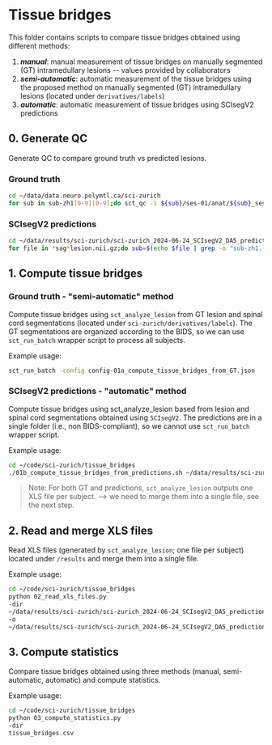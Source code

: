 # Tissue bridges

This folder contains scripts to compare tissue bridges obtained using different methods:

1. **_manual_**: manual measurement of tissue bridges on manually segmented (GT) intramedullary lesions -- values provided by collaborators
2. **_semi-automatic_**: automatic measurement of the tissue bridges using the proposed method on manually segmented (GT) intramedullary lesions (located under `derivatives/labels`)
3. **_automatic_**: automatic measurement of tissue bridges using SCIsegV2 predictions

## 0. Generate QC

Generate QC to compare ground truth vs predicted lesions.

### Ground truth
```bash
cd ~/data/data.neuro.polymtl.ca/sci-zurich
for sub in sub-zh1[0-9][0-9];do sct_qc -i ${sub}/ses-01/anat/${sub}_ses-01_acq-sag_T2w.nii.gz -d derivatives/labels/${sub}/ses-01/anat/${sub}_ses-01_acq-sag_T2w_lesion-manual.nii.gz -s derivatives/labels/${sub}/ses-01/anat/${sub}_ses-01_acq-sag_T2w_seg-manual.nii.gz -p sct_deepseg_lesion -plane sagittal -qc-subject $sub -qc ~/data/results/sci-zurich/sci-zurich_2024-06-18_manualGT/qc;done
```

### SCIsegV2 predictions

```bash
cd ~/data/results/sci-zurich/sci-zurich_2024-06-24_SCIsegV2_DA5_predictions/fold_0
for file in *sag*lesion.nii.gz;do sub=$(echo $file | grep -o "sub-zh1..");sct_qc -i ~/data/data.neuro.polymtl.ca/sci-zurich/${sub}/ses-01/anat/${sub}_ses-01_acq-sag_T2w.nii.gz -d $file -s ${file/lesion/seg} -p sct_deepseg_lesion -plane sagittal -qc-subject $sub -qc ./qc;done
```

## 1. Compute tissue bridges

### Ground truth - "semi-automatic" method

Compute tissue bridges using `sct_analyze_lesion` from GT lesion and spinal cord segmentations (located under 
`sci-zurich/derivatives/labels`). The GT segmentations are organized according to the BIDS, so we can use 
`sct_run_batch` wrapper script to process all subjects.

Example usage:

```bash
sct_run_batch -config config-01a_compute_tissue_bridges_from_GT.json
```

### SCIsegV2 predictions - "automatic" method

Compute tissue bridges using sct_analyze_lesion based from lesion and spinal cord segmentations obtained using `SCIsegV2`.
The predictions are in a single folder (i.e., non BIDS-compliant), so we cannot use `sct_run_batch` wrapper script.

Example usage:

```bash
cd ~/code/sci-zurich/tissue_bridges
./01b_compute_tissue_bridges_from_predictions.sh ~/data/results/sci-zurich/sci-zurich_2024-06-24_SCIsegV2_DA5_predictions/fold_0
```

> Note:
> For both GT and predictions, `sct_analyze_lesion` outputs one XLS file per subject. --> we need to merge them into a 
> single file, see the next step.


## 2. Read and merge XLS files

Read XLS files (generated by `sct_analyze_lesion`; one file per subject) located under `/results` and merge them into a
single file.

Example usage:

```bash
cd ~/code/sci-zurich/tissue_bridges
python 02_read_xls_files.py
-dir
~/data/results/sci-zurich/sci-zurich_2024-06-24_SCIsegV2_DA5_predictions/fold_0/results
-o
~/data/results/sci-zurich/sci-zurich_2024-06-24_SCIsegV2_DA5_predictions/fold_0/stats
```


## 3. Compute statistics

Compare tissue bridges obtained using three methods (manual, semi-automatic, automatic) and compute statistics.

Example usage:

```bash
cd ~/code/sci-zurich/tissue_bridges
python 03_compute_statistics.py
-dir 
tissue_bridges.csv
```

